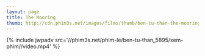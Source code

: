```yaml
---
layout: page
title: The Mooring
thumb: http://cdn.phim3s.net/images/films/thumb/ben-tu-than-the-mooring-2012.jpg
---
```

{% include jwpadv src='//phim3s.net/phim-le/ben-tu-than_5895/xem-phim//video.mp4' %}